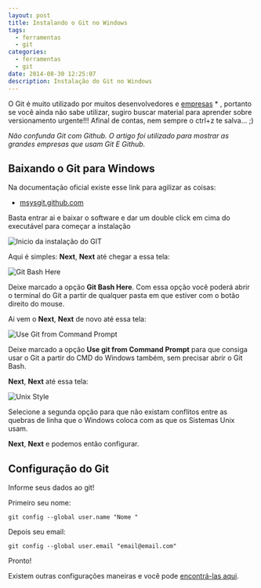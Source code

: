 ```yaml
---
layout: post
title: Instalando o Git no Windows
tags:
  - ferramentas
  - git
categories:
  - ferramentas
  - git
date: 2014-08-30 12:25:07
description: Instalação do Git no Windows
---
```


O Git é muito utilizado por muitos desenvolvedores e [empresas](http://www.neuroniodigital.com.br/empresas-no-github/ "10 grandes empresas que estão no GitHub e o que elas estão fazendo lá") * , portanto se você ainda não sabe utilizar, sugiro buscar material para aprender sobre versionamento urgente!!! Afinal de contas, nem sempre o ctrl+z te salva... ;)

<!--more-->

*Não confunda Git com Github. O artigo foi utilizado para mostrar as grandes empresas que usam Git E Github.*

## Baixando o Git para Windows

Na documentação oficial existe esse link para agilizar as coisas:

* [msysgit.github.com](http://msysgit.github.com "msysgit.github.com")

Basta entrar ai e baixar o software e dar um double click em cima do executável para começar a instalação

![Inicio da instalação do GIT]({{site.url}}/images/posts/Instalacao-Git-Windows.png "Inicio da instalação do GIT")

Aqui é simples: **Next**, **Next** até chegar a essa tela:

![Git Bash Here]({{site.url}}/images/posts/Git-bash-here.png "Git Bash Here")

Deixe marcado a opção **Git Bash Here**.
Com essa opção você poderá abrir o terminal do Git a partir de qualquer pasta em que estiver com o botão direito do mouse.

Ai vem o **Next**, **Next** de novo até essa tela:

![Use Git from Command Prompt]({{site.url}}/images/posts/Use-Git-from-command-prompt.png "Use Git from Command Prompt")

Deixe marcado a opção **Use git from Command Prompt** para que consiga usar o Git a partir do CMD do Windows também, sem precisar abrir o Git Bash.

**Next**, **Next** até essa tela:

![Unix Style]({{site.url}}/images/posts/Unix-Style-Git-Windows.png "Unix Style")

Selecione a segunda opção para que não existam conflitos entre as quebras de linha que o Windows coloca com as que os Sistemas Unix usam.

**Next**, **Next** e podemos então configurar.

## Configuração do Git

Informe seus dados ao git!

Primeiro seu nome:

```shell
git config --global user.name "Nome "
```

Depois seu email:

```shell
git config --global user.email "email@email.com"
```

Pronto!

Existem outras configurações maneiras e você pode [encontrá-las aqui](http://git-scm.com/book/pt-br/Primeiros-passos-Configura%C3%A7%C3%A3o-Inicial-do-Git "Git Book").
